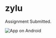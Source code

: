 # zylu

Assignment Submitted.

<img src="https://drive.google.com/file/d/1RiH9WH5EjKg62V7WwfDyLe5bEtYmH99X/view?usp=sharing"
     alt="App on Android"
     style="float: left; margin-right: 10px;" />

